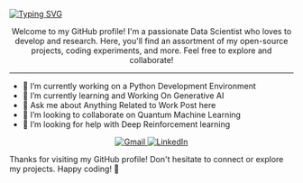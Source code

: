 [![Typing SVG](https://readme-typing-svg.demolab.com?font=Fira+Code&duration=100&pause=1000&width=435&lines=HELLO+WORLD!!+I+RISHAV+WALDE;A+DATA+SCIENTIST;A+DATA+ANALYST;A+ML+RESEARCHER;A++C%2B%2B+DEVELOPER)](https://git.io/typing-svg)


<p align="center">
  Welcome to my GitHub profile! I'm a passionate Data Scientist who loves to develop and research. Here, you'll find an assortment of my open-source projects, coding experiments, and more. Feel free to explore and collaborate!
</p>

---

- 🔭 I’m currently working on a Python Development Environment 
- 🌱 I’m currently learning and Working On Generative AI
- 💬 Ask me about Anything Related to Work Post here
- 👯 I’m looking to collaborate on Quantum Machine Learning
- 🤔 I’m looking for help with Deep Reinforcement learning


<div align="center">
  <a href="mailto:rbsrishav25@gmail.com">
    <img src="https://img.icons8.com/color/48/000000/gmail.png" alt="Gmail" />
  </a>
  <a href="https://www.linkedin.com/in/rishavwalde/">
    <img src="https://img.icons8.com/color/48/000000/linkedin.png" alt="LinkedIn" />
  </a>
</div>


Thanks for visiting my GitHub profile! Don't hesitate to connect or explore my projects. Happy coding! 🚀

<!--
**theri6v/theri6v** is a ✨ _special_ ✨ repository because its `README.md` (this file) appears on your GitHub profile.
